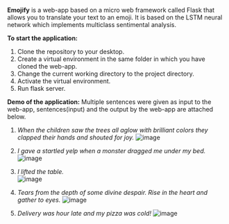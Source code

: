 **Emojify** is a web-app based on a micro web framework called Flask that allows you to translate your text to an emoji. It is based on the LSTM neural network which implements multiclass sentimental analysis.

**To start the application:**
1. Clone the repository to your desktop.
2. Create a virtual environment in the same folder in which you have cloned the web-app.
3. Change the current working directory to the project directory.
4. Activate the virtual environment.
5. Run flask server.

**Demo of the application:**
Multiple sentences were given as input to the web-app, sentences(input) and the output by the web-app are attached below.
1. _When the children saw the trees all aglow with brilliant colors they clapped their hands and shouted for joy._
![image](https://user-images.githubusercontent.com/15524769/124759214-08520180-df4d-11eb-848c-d5f256030ed6.png)

2. _I gave a startled yelp when a monster dragged me under my bed._
![image](https://user-images.githubusercontent.com/15524769/124759800-b198f780-df4d-11eb-9d90-1a8a76527389.png)

3. _I lifted the table._                             
![image](https://user-images.githubusercontent.com/15524769/124759909-cecdc600-df4d-11eb-9b23-371014b1be4d.png)

4. _Tears from the depth of some divine despair. Rise in the heart and gather to eyes._
![image](https://user-images.githubusercontent.com/15524769/124759933-d7260100-df4d-11eb-9256-a78e6d466aa4.png)

5. _Delivery was hour late and my pizza was cold!_
![image](https://user-images.githubusercontent.com/15524769/124760017-ef961b80-df4d-11eb-8670-a35ce04d523f.png)
